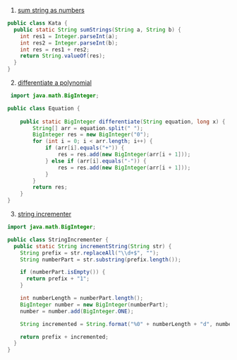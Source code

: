1. [sum string as numbers ](https://www.codewars.com/kata/5324945e2ece5e1f32000370/train/java)
```java
public class Kata {
  public static String sumStrings(String a, String b) {
    int res1 = Integer.parseInt(a);
    int res2 = Integer.parseInt(b);
    int res = res1 + res2;
    return String.valueOf(res);
  }
}
```

2. [differentiate a polynomial](https://www.codewars.com/kata/566584e3309db1b17d000027/train/java)
```java
 import java.math.BigInteger;

public class Equation {
    
    public static BigInteger differentiate(String equation, long x) {
        String[] arr = equation.split(" ");
        BigInteger res = new BigInteger("0");
        for (int i = 0; i < arr.length; i++) {
            if (arr[i].equals("+")) {
                res = res.add(new BigInteger(arr[i + 1]));
            } else if (arr[i].equals("-")) {
                res = res.add(new BigInteger(arr[i + 1]));
            }
        }
        return res;
    }
}
```
3. [string incrementer ](https://www.codewars.com/kata/54a91a4883a7de5d7800009c/train/java)
```java
import java.math.BigInteger;

public class StringIncrementer {
  public static String incrementString(String str) {
    String prefix = str.replaceAll("\\d+$", "");        
    String numberPart = str.substring(prefix.length()); 

    if (numberPart.isEmpty()) {
      return prefix + "1"; 
    }

    int numberLength = numberPart.length();               
    BigInteger number = new BigInteger(numberPart);      
    number = number.add(BigInteger.ONE);                

    String incremented = String.format("%0" + numberLength + "d", number);

    return prefix + incremented;
  }
}

```